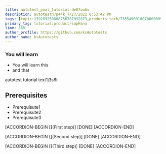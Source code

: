 ```yaml
---
title: autotest_pool_tutorial-de87ow6v
description: autotestn7p44k_7/27/2021 6:53:42 PM
tags: [topic:139269250608756787992873,products:tech/73554900100700000996,tutorial:experience/advanced]
primary_tag: tutorial:product/sapHana
time: 855
author_profile: https://github.com/ksAutotests
author_name: ksAutotests
---
```

### You will learn
- You will learn this
- and that

autotest tutorial text1j3s6i

## Prerequisites
- Prerequisute1
- Prerequisute2
- Prerequisute3

[ACCORDION-BEGIN [](First step)]
[DONE]
[ACCORDION-END]

[ACCORDION-BEGIN [](Second step)]
[DONE]
[ACCORDION-END]

[ACCORDION-BEGIN [](Third step)]
[DONE]
[ACCORDION-END]

